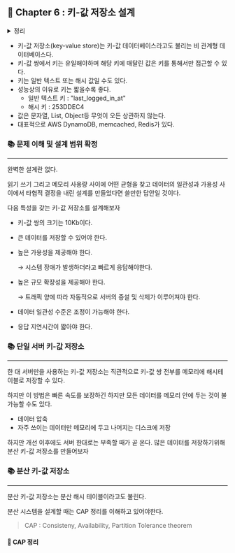## 🌈 Chapter 6 : 키-값 저장소 설계
<details><summary>정리</summary>

  ```

  ```
</details>

- 키-값 저장소(key-value store)는 키-값 데이터베이스라고도 불리는 비 관계형 데이터베이스다.
- 키-값 쌍에서 키는 유일해야하며 해당 키에 매달린 값은 키를 통해서만 접근할 수 있다.
- 키는 일반 텍스트 또는 해시 값일 수도 있다.
- 성능상의 이유로 키는 짧을수록 좋다.
  - 일반 텍스트 키 : "last_logged_in_at"
  - 해시 키 : 253DDEC4
- 값은 문자열, List, Object등 무엇이 오든 상관하지 않는다.
- 대표적으로 AWS DynamoDB, memcached, Redis가 있다.
  
### 📚 문제 이해 및 설계 범위 확정
---
완벽한 설계란 없다.

읽기 쓰기 그리고 메모리 사용량 사이에 어떤 균형을 찾고 데이터의 일관성과 가용성 사이에서 타협적 결정을 내린 설계를 만들었다면 쓸만한 답안일 것이다.

다음 특성을 갖는 키-값 저장소를 설계해보자

- 키-값 쌍의 크기는 10Kb이다.
- 큰 데이터를 저장할 수 있어야 한다.
- 높은 가용성을 제공해야 한다.

  → 시스템 장애가 발생하더라고 빠르게 응답해야한다.
- 높은 규모 확장성을 제공해야 한다.
  
  → 트래픽 양에 따라 자동적으로 서버의 증설 및 삭제가 이루어져야 한다.
- 데이터 일관성 수준은 조정이 가능해야 한다.
- 응답 지연시간이 짧아야 한다.


### 📚 단일 서버 키-값 저장소
---
한 대 서버만을 사용하는 키-값 저장소는 직관적으로 키-값 쌍 전부를 메모리에 해시테이블로 저장할 수 있다.

하지만 이 방법은 빠른 속도를 보장하긴 하지만 모든 데이터를 메모리 안에 두는 것이 불가능할 수도 있다.

- 데이터 압축
- 자주 쓰이는 데이터만 메모리에 두고 나머지는 디스크에 저장

하지만 개선 이후에도 서버 한대로는 부족할 때가 곧 온다. 많은 데이터를 저장하기위해 분산 키-값 저장소를 만들어보자

### 📚 분산 키-값 저장소
---
분산 키-값 저장소는 분산 해시 테이블이라고도 불린다.

분산 시스템을  설계할 때는 CAP 정리를 이해하고 있어야한다.
  > CAP : Consisteny, Availability, Partition Tolerance theorem

#### 🎈 CAP 정리

    
